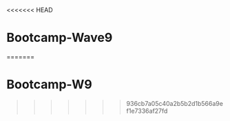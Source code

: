 <<<<<<< HEAD
# Bootcamp-Wave9
=======
# Bootcamp-W9
>>>>>>> 936cb7a05c40a2b5b2d1b566a9ef1e7336af27fd
